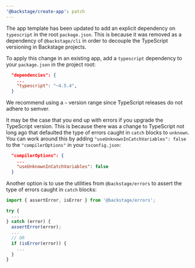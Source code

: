 ```yaml
---
'@backstage/create-app': patch
---
```


The app template has been updated to add an explicit dependency on `typescript` in the root `package.json`. This is because it was removed as a dependency of `@backstage/cli` in order to decouple the TypeScript versioning in Backstage projects.

To apply this change in an existing app, add a `typescript` dependency to your `package.json` in the project root:

```json
  "dependencies": {
    ...
    "typescript": "~4.5.4",
  }
```

We recommend using a `~` version range since TypeScript releases do not adhere to semver.

It may be the case that you end up with errors if you upgrade the TypeScript version. This is because there was a change to TypeScript not long ago that defaulted the type of errors caught in `catch` blocks to `unknown`. You can work around this by adding `"useUnknownInCatchVariables": false` to the `"compilerOptions"` in your `tsconfig.json`:

```json
  "compilerOptions": {
    ...
    "useUnknownInCatchVariables": false
  }
```

Another option is to use the utilities from `@backstage/errors` to assert the type of errors caught in `catch` blocks:

```ts
import { assertError, isError } from '@backstage/errors';

try {
  ...
} catch (error) {
  assertError(error);
  ...
  // OR
  if (isError(error)) {
    ...
  }
}
```
